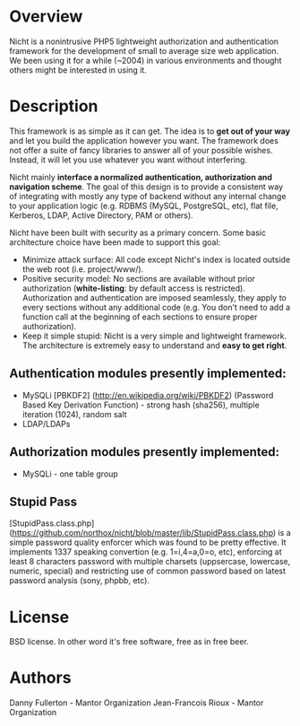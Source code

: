 # Overview
Nicht is a nonintrusive PHP5 lightweight authorization and authentication framework for the development of small to average size web application. We been using it for a while (~2004) in various environments and thought others might be interested in using it.

# Description
This framework is as simple as it can get. The idea is to **get out of your way** and let you build the application however you want. The framework does not offer a suite of fancy libraries to answer all of your possible wishes. Instead, it will let you use whatever you want without interfering.

Nicht mainly **interface a normalized authentication, authorization and navigation scheme**. The goal of this design is to provide a consistent way of integrating with mostly any type of backend without any internal change to your application logic (e.g. RDBMS (MySQL, PostgreSQL, etc), flat file, Kerberos, LDAP, Active Directory, PAM or others).

Nicht have been built with security as a primary concern. Some basic architecture choice have been made to support this goal: 

* Minimize attack surface: All code except Nicht's index is located outside the web root (i.e. project/www/).
* Positive security model: No sections are available without prior authorization (**white-listing**: by default access is restricted). Authorization and authentication are imposed seamlessly, they apply to every sections without any additional code (e.g. You don't need to add a function call at the beginning of each sections to ensure proper authorization).
* Keep it simple stupid: Nicht is a very simple and lightweight framework. The architecture is extremely easy to understand and **easy to get right**.

## Authentication modules presently implemented:
* MySQLi [PBKDF2] (http://en.wikipedia.org/wiki/PBKDF2) (Password Based Key Derivation Function) - strong hash (sha256), multiple iteration (1024), random salt
* LDAP/LDAPs

## Authorization modules presently implemented:
* MySQLi - one table group

## Stupid Pass
[StupidPass.class.php] (https://github.com/northox/nicht/blob/master/lib/StupidPass.class.php) is a simple password quality enforcer which was found to be pretty effective. It implements 1337 speaking convertion (e.g. 1=i,4=a,0=o, etc), enforcing at least 8 characters password with multiple charsets (uppsercase, lowercase, numeric, special) and restricting use of common password based on latest password analysis (sony, phpbb, etc).

# License
BSD license. In other word it's free software, free as in free beer.

# Authors
Danny Fullerton - Mantor Organization
Jean-Francois Rioux - Mantor Organization

